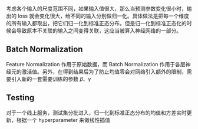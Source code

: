 
考虑各个输入的尺度范围不同，如果输入值很大，那么当预测参数变化很小时，输出的 loss 就会变化很大，给不同的输入分别做归一化。具体做法是把每一个维度的所有输入都取出，把它们归一化到标准正态分布。但是归一化到标准正态化的时候会导致原本不关联的输入之间变得关联，这应当被算入神经网络的一部分。


## Batch Normalization

Feature Normalization 作用于原始数据，而 Batch Normalization 作用于各层神经元的激活值。另外，在得到结果后为了防止均值零会对网络引入额外的限制，需要引入新的一套需要训练的参数 $\beta$、$\gamma$

## Testing

对于一个线上服务，测试集分批进入，归一化到标准正态分布的均值和方差实时更新，根据一个 hyperparameter 来做线性插值